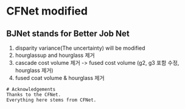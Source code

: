 # CFNet modified  
## BJNet stands for Better Job Net
1. disparity variance(The uncertainty) will be modified
2. hourglassup and hourglass 제거 
3. cascade cost volume 제거 -> fused cost volume (g2, g3 포함 수정, hourglass 제거)
4. fused coat volume & hourglass 제거

```
# Acknowledgements
Thanks to the CFNet.
Everything here stems from CFNet.
